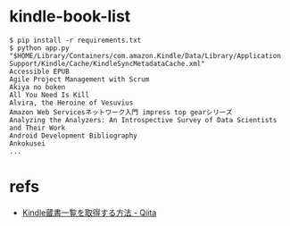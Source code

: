 # kindle-book-list

```
$ pip install -r requirements.txt
$ python app.py "$HOME/Library/Containers/com.amazon.Kindle/Data/Library/Application Support/Kindle/Cache/KindleSyncMetadataCache.xml"
Accessible EPUB
Agile Project Management with Scrum
Akiya no boken
All You Need Is Kill
Alvira, the Heroine of Vesuvius
Amazon Web Servicesネットワーク入門 impress top gearシリーズ
Analyzing the Analyzers: An Introspective Survey of Data Scientists and Their Work
Android Development Bibliography
Ankokusei
...
```


# refs

- [Kindle蔵書一覧を取得する方法 - Qiita](https://qiita.com/taka_hira/items/8a9181c0733de2c9f8ee)
